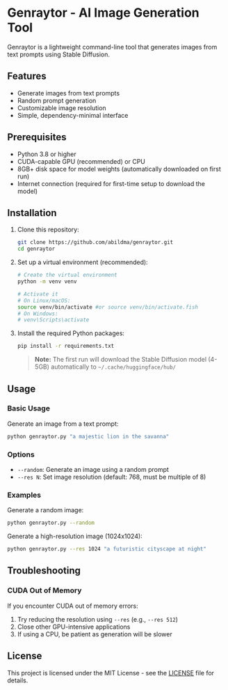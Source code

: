 # Genraytor - AI Image Generation Tool

Genraytor is a lightweight command-line tool that generates images from text prompts using Stable Diffusion.

## Features

- Generate images from text prompts
- Random prompt generation
- Customizable image resolution
- Simple, dependency-minimal interface

## Prerequisites

- Python 3.8 or higher
- CUDA-capable GPU (recommended) or CPU
- 8GB+ disk space for model weights (automatically downloaded on first run)
- Internet connection (required for first-time setup to download the model)

## Installation

1. Clone this repository:
   ```bash
   git clone https://github.com/abildma/genraytor.git
   cd genraytor
   ```

2. Set up a virtual environment (recommended):
   ```bash
   # Create the virtual environment
   python -m venv venv
   
   # Activate it
   # On Linux/macOS:
   source venv/bin/activate #or source venv/bin/activate.fish
   # On Windows:
   # venv\Scripts\activate
   ```

3. Install the required Python packages:
   ```bash
   pip install -r requirements.txt
   ```
   
   > **Note:** The first run will download the Stable Diffusion model (4-5GB) automatically to `~/.cache/huggingface/hub/`

## Usage

### Basic Usage

Generate an image from a text prompt:
```bash
python genraytor.py "a majestic lion in the savanna"
```

### Options

- `--random`: Generate an image using a random prompt
- `--res N`: Set image resolution (default: 768, must be multiple of 8)

### Examples

Generate a random image:
```bash
python genraytor.py --random
```

Generate a high-resolution image (1024x1024):
```bash
python genraytor.py --res 1024 "a futuristic cityscape at night"
```

## Troubleshooting

### CUDA Out of Memory

If you encounter CUDA out of memory errors:
1. Try reducing the resolution using `--res` (e.g., `--res 512`)
2. Close other GPU-intensive applications
3. If using a CPU, be patient as generation will be slower

## License

This project is licensed under the MIT License - see the [LICENSE](LICENSE) file for details.
